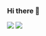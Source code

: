 ### Hi there 👋

<!--
**YUNZE-GH/YUNZE-GH** is a ✨ _special_ ✨ repository because its `README.md` (this file) appears on your GitHub profile.

Here are some ideas to get you started:

- 🔭 I’m currently working on ...
- 🌱 I’m currently learning ...
- 👯 I’m looking to collaborate on ...
- 🤔 I’m looking for help with ...
- 💬 Ask me about ...
- 📫 How to reach me: ...
- 😄 Pronouns: ...
- ⚡ Fun fact: ...
-->

<!-- 
[![Typing SVG](https://readme-typing-svg.demolab.com?font=Fira+Code&weight=600&size=24&pause=1000&color=5086A1FF&center=true&vCenter=true&random=false&width=280&lines=Hi%2CI'm+pengzhanbo%F0%9F%91%8B)](https://git.io/typing-svg)
-->


<picture>
  <source
    srcset="https://github-readme-stats.vercel.app/api?username=codeyunze&show_icons=true&hide_border=true&line_height=24&theme=dark&t=1"
    media="(prefers-color-scheme: dark)"
  />
  <img src="https://github-readme-stats.vercel.app/api?username=codeyunze&show_icons=true&hide_border=true&line_height=24&t=1" />
</picture>
<picture>
  <source
    srcset="https://github-readme-stats.vercel.app/api/top-langs/?username=codeyunze&layout=compact&hide_border=true&langs_count=8&theme=dark"
    media="(prefers-color-scheme: dark)"
  />
  <img src="https://github-readme-stats.vercel.app/api/top-langs/?username=codeyunze&layout=compact&hide_border=true&langs_count=8" />
</picture>

